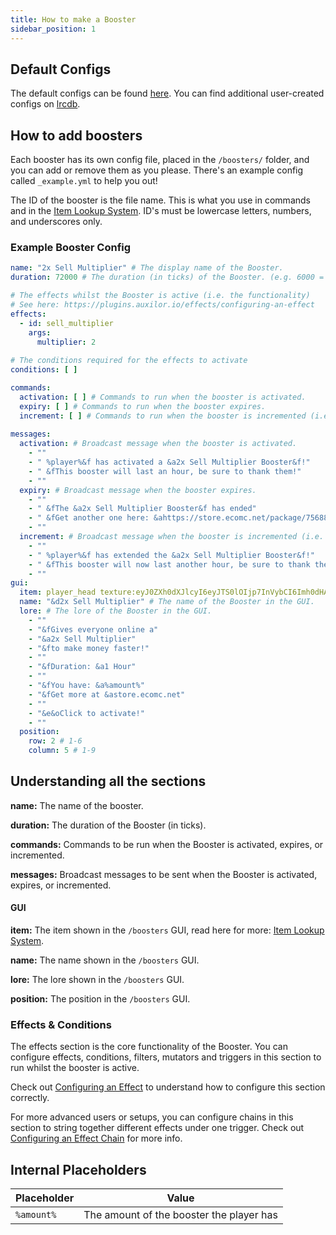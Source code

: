 ```yaml
---
title: How to make a Booster
sidebar_position: 1
---
```


## Default Configs

The default configs can be found [here](https://github.com/Auxilor/Boosters/tree/master/eco-core/core-plugin/src/main/resources/boosters).
You can find additional user-created configs on [lrcdb](https://lrcdb.auxilor.io/).

## How to add boosters
Each booster has its own config file, placed in the `/boosters/` folder, and you can add or remove them as you please. There's an example config called `_example.yml` to help you out!

The ID of the booster is the file name. This is what you use in commands and in the [Item Lookup System](https://plugins.auxilor.io/all-plugins/the-item-lookup-system).
ID's must be lowercase letters, numbers, and underscores only.

### Example Booster Config

```yaml
name: "2x Sell Multiplier" # The display name of the Booster.
duration: 72000 # The duration (in ticks) of the Booster. (e.g. 6000 = 5 minutes)

# The effects whilst the Booster is active (i.e. the functionality)
# See here: https://plugins.auxilor.io/effects/configuring-an-effect
effects:
  - id: sell_multiplier
    args:
      multiplier: 2
      
# The conditions required for the effects to activate
conditions: [ ]

commands:
  activation: [ ] # Commands to run when the booster is activated.
  expiry: [ ] # Commands to run when the booster expires.
  increment: [ ] # Commands to run when the booster is incremented (i.e. player activates another one).
  
messages:
  activation: # Broadcast message when the booster is activated.
    - ""
    - " %player%&f has activated a &a2x Sell Multiplier Booster&f!"
    - " &fThis booster will last an hour, be sure to thank them!"
    - ""
  expiry: # Broadcast message when the booster expires.
    - ""
    - " &fThe &a2x Sell Multiplier Booster&f has ended"
    - " &fGet another one here: &ahttps://store.ecomc.net/package/756888"
    - ""
  increment: # Broadcast message when the booster is incremented (i.e. player activates another one).
    - ""
    - " %player%&f has extended the &a2x Sell Multiplier Booster&f!"
    - " &fThis booster will now last another hour, be sure to thank them!"
    - ""
gui:
  item: player_head texture:eyJ0ZXh0dXJlcyI6eyJTS0lOIjp7InVybCI6Imh0dHA6Ly90ZXh0dXJlcy5taW5lY3JhZnQubmV0L3RleHR1cmUvYjBhN2I5NGM0ZTU4MWI2OTkxNTlkNDg4NDZlYzA5MTM5MjUwNjIzN2M4OWE5N2M5MzI0OGEwZDhhYmM5MTZkNSJ9fX0= # The GUI item: https://plugins.auxilor.io/all-plugins/the-item-lookup-system
  name: "&d2x Sell Multiplier" # The name of the Booster in the GUI.
  lore: # The lore of the Booster in the GUI.
    - ""
    - "&fGives everyone online a"
    - "&a2x Sell Multiplier"
    - "&fto make money faster!"
    - ""
    - "&fDuration: &a1 Hour"
    - ""
    - "&fYou have: &a%amount%"
    - "&fGet more at &astore.ecomc.net"
    - ""
    - "&e&oClick to activate!"
    - ""
  position:
    row: 2 # 1-6
    column: 5 # 1-9
```

## Understanding all the sections

**name:** The name of the booster.

**duration:** The duration of the Booster (in ticks).

**commands:** Commands to be run when the Booster is activated, expires, or incremented.

**messages:** Broadcast messages to be sent when the Booster is activated, expires, or incremented.

#### GUI

**item:** The item shown in the `/boosters` GUI, read here for more: [Item Lookup System](https://plugins.auxilor.io/all-plugins/the-item-lookup-system).

**name:** The name shown in the `/boosters` GUI.

**lore:** The lore shown in the `/boosters` GUI.

**position:** The position in the `/boosters` GUI.

### Effects & Conditions

The effects section is the core functionality of the Booster. You can configure effects, conditions, filters, mutators and triggers in this section to run whilst the booster is active.

Check out [Configuring an Effect](https://plugins.auxilor.io/effects/configuring-an-effect) to understand how to configure this section correctly.

For more advanced users or setups, you can configure chains in this section to string together different effects under one trigger. Check out [Configuring an Effect Chain](https://plugins.auxilor.io/effects/configuring-a-chain) for more info.

## Internal Placeholders

| Placeholder | Value                                    |
| ----------- | ---------------------------------------- |
| `%amount%`  | The amount of the booster the player has |
